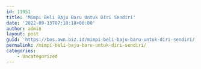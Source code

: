 ```yaml
---
id: 11951
title: 'Mimpi Beli Baju Baru Untuk Diri Sendiri'
date: '2022-09-13T07:10:18+00:00'
author: admin
layout: post
guid: 'https://bos.awn.biz.id/mimpi-beli-baju-baru-untuk-diri-sendiri/'
permalink: /mimpi-beli-baju-baru-untuk-diri-sendiri/
categories:
    - Uncategorized
---
```


